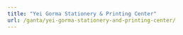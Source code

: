 ```yaml
---
title: "Yei Gorma Stationery & Printing Center"
url: /ganta/yei-gorma-stationery-and-printing-center/
---
```

